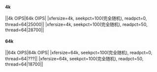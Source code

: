 #### 4k
||4k OIPS|64k OIPS|
|xfersize=4k, seekpct=100(完全随机), readpct=0, thread=64|25000||
|xfersize=4k, seekpct=100(完全随机), readpct=50, thread=64|28700||

#### 64k
||64k OIPS|64k OIPS|
|xfersize=64k, seekpct=100(完全随机), readpct=0, thread=64|???||
|xfersize=64k, seekpct=100(完全随机), readpct=50, thread=64|18700||
